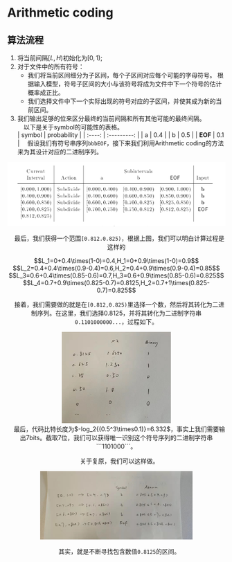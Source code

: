 # Arithmetic coding

## 算法流程

1. 将当前间隔$[L,H)$初始化为$[0,1)$;  
2. 对于文件中的所有符号：
   - 我们将当前区间细分为子区间，每个子区间对应每个可能的字母符号。 根据输入模型，符号子区间的大小与该符号将成为文件中下一个符号的估计概率成正比。
   - 我们选择文件中下一个实际出现的符号对应的子区间，并使其成为新的当前区间。
3. 我们输出足够的位来区分最终的当前间隔和所有其他可能的最终间隔。  
&emsp;以下是关于symbol的可能性的表格。  
| symbol | probability |
| :----: | :---------: |
|   a    |     0.4     |
|   b    |     0.5     |
|  **EOF**   |     0.1     |
&emsp;假设我们有符号串序列```bbbEOF```，接下来我们利用Arithmetic coding的方法来为其设计对应的二进制序列。

<center><img src=".\image\subdivide.png"></cenetr>  

&emsp;最后，我们获得一个范围```[0.812.0.825)```，根据上图，我们可以明白计算过程是这样的  

<center>$$L_1=0+0.4\times(1-0)=0.4,H_1=0+0.9\times(1-0)=0.9$$</center>

<center>$$L_2=0.4+0.4\times(0.9-0.4)=0.6,H_2=0.4+0.9\times(0.9-0.4)=0.85$$</center>  

<center>$$L_3=0.6+0.4\times(0.85-0.6)=0.7,H_3=0.6+0.9\times(0.85-0.6)=0.825$$</center>  

<center>$$L_4=0.7+0.9\times(0.825-0.7)=0.8125,H_2=0.7+1\times(0.825-0.7)=0.825$$</center>   

&emsp;接着，我们需要做的就是在```[0.812,0.825)```里选择一个数，然后将其转化为二进制序列。在这里，我们选择0.8125，并将其转化为二进制字符串```0.1101000000...```，过程如下。

<center><img src="image\toBinary.png" height="50%" width="50%"></center>
&emsp;最后，代码比特长度为$-log_2{(0.5^3\times0.1)}=6.332$，事实上我们需要输出7bits。截取7位，我们可以获得唯一识别这个符号序列的二进制字符串```1101000```。

&emsp;关于复原，我们可以这样做。

<center><img src=".\image\decode.jpg" height ="50%" width="70%"></center>

&emsp;其实，就是不断寻找包含数值```0.8125```的区间。

